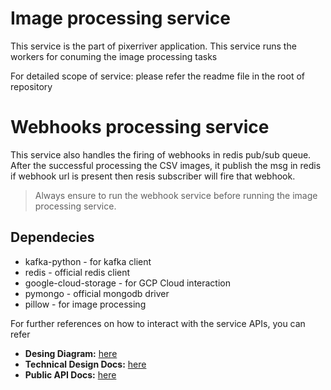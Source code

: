 # Image processing service

This service is the part of pixerriver application.
This service runs the workers for conuming the image processing tasks

For detailed scope of service: please refer the readme file in the root of repository

# Webhooks processing service

This service also handles the firing of webhooks in redis pub/sub queue.
After the successful processing the CSV images, it publish the msg in redis if webhook url is present
then resis subscriber will fire that webhook.

> Always ensure to run the webhook service before running the image processing service.

## Dependecies

- kafka-python - for kafka client
- redis - official redis client
- google-cloud-storage - for GCP Cloud interaction
- pymongo - official mongodb driver
- pillow - for image processing

For further references on how to interact with the service APIs, you can refer

- **Desing Diagram:** [here](https://github.com/chinmayagrawal775/pixelriver/blob/main/pixelriver/system-design.svg)
- **Technical Design Docs:** [here](https://github.com/chinmayagrawal775/pixelriver/blob/main/pixelriver/technical-design-document.md)
- **Public API Docs:** [here](https://documenter.getpostman.com/view/33976849/2sAYkDMLLw)
